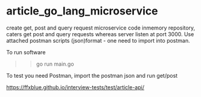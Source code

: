 # article_go_lang_microservice
 create get, post and query request
microservice code inmemory repository, caters get post  and query requests whereas server listen at port 3000. 
Use attached postman scripts (json)format - one need to import into postman.

To run software
>>go run main.go 

To test you need Postman, import the postman json and run get/post


https://ffxblue.github.io/interview-tests/test/article-api/
